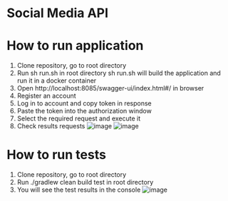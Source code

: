 # Social Media API


# How to run application
1. Clone repository, go to root directory
2. Run sh run.sh in root directory
sh run.sh will build the application and run it in a docker container
3. Open http://localhost:8085/swagger-ui/index.html#/ in browser
4. Register an account
5. Log in to account and copy token in response
6. Paste the token into the authorization window
7. Select the required request and execute it
8. Check results requests
![image](https://github.com/shmelidzee/Social-Media-API/assets/100793483/903ef943-79bf-4c40-89c0-d7884bb9a393)
![image](https://github.com/shmelidzee/Social-Media-API/assets/100793483/f91a93d6-3b91-4732-95d4-afca338458ab)



# How to run tests
1. Clone repository, go to root directory
2. Run ./gradlew clean build test in root directory
3. You will see the test results in the console
![image](https://github.com/shmelidzee/Social-Media-API/assets/100793483/d03f46b3-9f92-4102-b755-2ffa1f1fbdbf)
